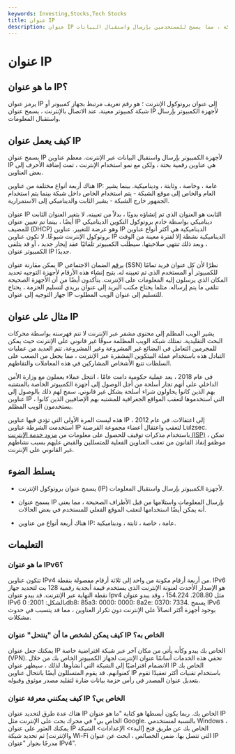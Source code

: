 ```yaml
---
keywords: Investing,Stocks,Tech Stocks
title: عنوان IP
description: عنوان IP هو معرف فريد مرتبط بجهاز كمبيوتر أو شبكة ، مما يسمح للمستخدمين بإرسال واستقبال البيانات.
---
```


# عنوان IP
## ما هو عنوان IP؟

يرمز عنوان IP إلى عنوان بروتوكول الإنترنت ؛ هو رقم تعريف مرتبط بجهاز كمبيوتر أو شبكة كمبيوتر معينة. عند الاتصال بالإنترنت ، يسمح عنوان IP لأجهزة الكمبيوتر بإرسال واستقبال المعلومات.

## كيف يعمل عنوان IP

يسمح عنوان IP لأجهزة الكمبيوتر بإرسال واستقبال البيانات عبر الإنترنت. معظم عناوين IP هي عناوين رقمية بحتة ، ولكن مع نمو استخدام الإنترنت ، تمت إضافة الأحرف إلى بعض العناوين.

هناك أربعة أنواع مختلفة من عناوين IP: عامة ، وخاصة ، وثابتة ، وديناميكية. بينما يشير العام والخاص إلى موقع الشبكة - يتم استخدام الخاص داخل شبكة بينما يتم استخدام الجمهور خارج الشبكة - يشير الثابت والديناميكي إلى الاستمرارية.

عنوان IP الثابت هو العنوان الذي تم إنشاؤه يدويًا ، بدلاً من تعيينه. لا يتغير العنوان الثابت أيضًا ، بينما تم تعيين عنوان IP ديناميكي بواسطة خادم بروتوكول التكوين الديناميكي للمضيف (DHCP) وهو عرضة للتغيير. عناوين IP الديناميكية هي أكثر أنواع عناوين بروتوكول الإنترنت شيوعًا. لا تكون عناوين IP الديناميكية نشطة إلا لفترة معينة من الوقت ، وبعد ذلك تنتهي صلاحيتها. سيطلب الكمبيوتر تلقائيًا عقد إيجار جديد ، أو قد يتلقى الكمبيوتر عنوان IP جديدًا.

يمكن مقارنة عنوان IP [برقم](/ssn) الضمان الاجتماعي (SSN) نظرًا لأن كل عنوان فريد تمامًا للكمبيوتر أو المستخدم الذي تم تعيينه له. يتيح إنشاء هذه الأرقام لأجهزة التوجيه تحديد المكان الذي يرسلون إليه المعلومات على الإنترنت. يتأكدون أيضًا من أن الأجهزة الصحيحة تتلقى ما يتم إرساله. مثلما يحتاج مكتب البريد إلى عنوان بريدي لتسليم الحزمة ، يحتاج جهاز التوجيه إلى عنوان IP للتسليم إلى عنوان الويب المطلوب.

## مثال على عنوان IP

يشير الويب المظلم إلى محتوى مشفر عبر الإنترنت لا تتم فهرسته بواسطة محركات البحث التقليدية. تمتلك شبكة الويب المظلمة سوقًا غير قانوني على الإنترنت حيث يمكن للمجرمين التعامل في البضائع غير المشروعة وغير المشروعة. تتم العديد من عمليات التبادل هذه باستخدام عملة البيتكوين المشفرة عبر الإنترنت ، مما يجعل من الصعب على السلطات تتبع الأشخاص المشاركين في هذه المعاملات والتقاطهم.

في عام 2018 ، بعد عملية حكومية دامت عامًا ، انتحل عملاء يعملون مع وزارة الأمن الداخلي على أنهم تجار أسلحة من أجل الوصول إلى أجهزة الكمبيوتر الخاصة بالمشتبه بهم الذين كانوا يحاولون شراء أسلحة بشكل غير قانوني. سمح لهم ذلك بالوصول إلى عناوين IP ، التي استخدموها لتعقب المواقع الجغرافية للمشتبه بهم الإضافيين الذين كانوا يستخدمون الويب المظلم.

هذه ليست المرة الأولى التي تؤدي فيها عناوين IP إلى اعتقالات. في عام 2012 ، استخدمت الشرطة عناوين IP لتعقب واعتقال أعضاء مجموعة القرصنة Lulzsec. باستخدام مذكرات توقيف للحصول على معلومات من [مزود خدمة الإنترنت (ISP)](/isp) ، تمكن موظفو إنفاذ القانون من تعقب العناوين الفعلية للمتسللين والقبض عليهم بسبب نشاطهم غير القانوني على الإنترنت.

## يسلط الضوء

- يسمح عنوان بروتوكول الإنترنت (IP) لأجهزة الكمبيوتر بإرسال واستقبال المعلومات.

- يسمح عنوان IP بإرسال المعلومات واستلامها من قبل الأطراف الصحيحة ، مما يعني أنه يمكن أيضًا استخدامها لتعقب الموقع الفعلي للمستخدم في بعض الحالات.

- هناك أربعة أنواع من عناوين IP: عامة ، خاصة ، ثابتة ، وديناميكية.

## التعليمات

### ما هو عنوان IPv6؟

تتكون عناوين IPv4 من أربعة أرقام مكونة من واحد إلى ثلاثة أرقام مفصولة بنقطة. IPv6 هو الإصدار الأحدث لعنونة الإنترنت الذي يستخدم قيمة أبجدية رقمية 128 بت لتحديد جهاز نقطة النهاية عبر الإنترنت. قد يبدو عنوان Ipv4 مثل 208.80. 154.224 ، وقد يبدو عنوان IPv6 بالشكل: 2001: 0db8: 85a3: 0000: 0000: 8a2e: 0370: 7334. يسمح IPv6 بوجود أجهزة أكثر اتصالاً على الإنترنت دون تكرار العناوين ، مما قد يتسبب في حدوث مشكلات.

### كيف يمكن لشخص ما أن "ينتحل" عنوان IP الخاص به؟

يمكنك جعل عنوان IP الخاص بك يبدو وكأنه يأتي من مكان آخر عبر شبكة افتراضية خاصة (VPN). تخفي هذه الخدمات أساسًا عنوان الإنترنت لجهاز الكمبيوتر الخاص بك من خلال الانضمام افتراضيًا إلى الشبكة التي أنشأوها. لذلك ، سيظهر عنوان IP الخاص بك كعنوانهم. قد يقوم المتسللون أيضًا بانتحال عناوين IP باستخدام تقنيات أكثر تعقيدًا تقوم بتعديل عنوان المصدر في رأس حزمة بيانات ضارة لتقليد مصدر موثوق وقبوله.

### كيف يمكنني معرفة عنوان IP الخاص بي؟

هناك عدة طرق لتحديد عنوان IP الخاص بك. ربما يكون أبسطها هو كتابة "ما هو عنوان IP الخاص بي" في محرك بحث على الإنترنت مثل Google. بالنسبة لمستخدمي Windows ، يمكنك العثور على عنوان IP الخاص بك عن طريق فتح [البدء> الإعدادات> الشبكة والإنترنت] ثم تحديد شبكة Wi-Fi التي تتصل بها. ضمن الخصائص ، ابحث عن عنوان IP مدرجًا بجوار "عنوان IPv4".


